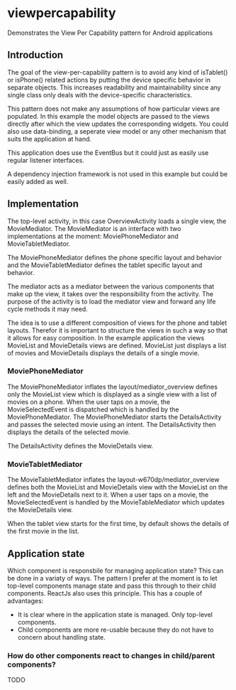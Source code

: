 # viewpercapability
Demonstrates the View Per Capability pattern for Android applications

## Introduction

The goal of the view-per-capability pattern is to avoid any kind of isTablet() or isPhone() related actions by putting the device 
specific behavior in separate objects. This increases readability and maintainability since any single class
only deals with the device-specific characteristics.

This pattern does not make any assumptions of how particular views are populated. In this example
the model objects are passed to the views directly after which the view updates the corresponding widgets.
You could also use data-binding, a seperate view model or any other mechanism that suits the application at hand.

This application does use the EventBus but it could just as easily use regular listener interfaces.

A dependency injection framework is not used in this example but could be easily added as well.

## Implementation

The top-level activity, in this case OverviewActivity loads a single view, the MovieMediator. The MovieMediator 
is an interface with two implementations at the moment: MoviePhoneMediator and MovieTabletMediator.

The MoviePhoneMediator defines the phone specific layout and behavior and the MovieTabletMediator defines the tablet specific layout and behavior.
 
The mediator acts as a mediator between the various components that make up the view, it takes over 
the responsibility from the activity. The purpose of the activity is to load the mediator view
and forward any life cycle methods it may need.

The idea is to use a different composition of views for the phone and tablet layouts. Therefor it is important
to structure the views in such a way so that it allows for easy composition. In the example application
the views MovieList and MovieDetails views are defined. MovieList just displays a list of movies and MovieDetails
displays the details of a single movie.

### MoviePhoneMediator

The MoviePhoneMediator inflates the layout/mediator_overview defines only the MovieList view which is displayed as a single view
with a list of movies on a phone. When the user taps on a movie, the MovieSelectedEvent is dispatched which
is handled by the MoviePhoneMediator. The MoviePhoneMediator starts the DetailsActivity and passes the
selected movie using an intent. The DetailsActivity then displays the details of the selected movie.

The DetailsActivity defines the MovieDetails view.

### MovieTabletMediator

The MovieTabletMediator inflates the layout-w670dp/mediator_overview defines both the MovieList and MovieDetails view with the 
MovieList on the left and the MovieDetails next to it. When a user taps on a movie, the MovieSelectedEvent
is handled by the MovieTableMediator which updates the MovieDetails view.

When the tablet view starts for the first time, by default shows the details of the first movie in the list.

## Application state

Which component is responsbile for managing application state? This can be done in a variaty of ways. The pattern I prefer at the moment is to let top-level components manage state and pass this through to their child components. ReactJs also uses this principle. This has a couple of advantages:

- It is clear where in the application state is managed. Only top-level components.
- Child components are more re-usable because they do not have to concern about handling state.

### How do other components react to changes in child/parent components?

TODO
